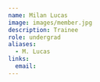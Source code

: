 ```yaml
---
name: Milan Lucas
image: images/member.jpg
description: Trainee
role: undergrad
aliases:
  - M. Lucas
links:
  email:
---
```

